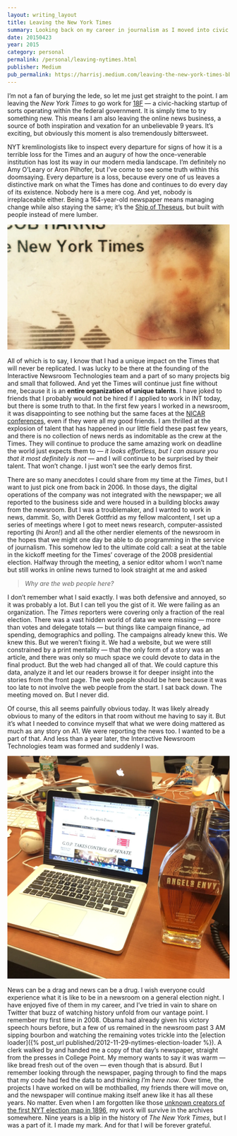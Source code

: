 ```yaml
---
layout: writing_layout
title: Leaving the New York Times
summary: Looking back on my career in journalism as I moved into civic technology
date: 20150423
year: 2015
category: personal
permalink: /personal/leaving-nytimes.html
publisher: Medium
pub_permalink: https://harrisj.medium.com/leaving-the-new-york-times-bb3e73adc61f
---
```

I’m not a fan of burying the lede, so let me just get straight to the point. I am leaving the _New York Times_ to go work for [18F](http://18f.gsa.gov/) — a civic-hacking startup of sorts operating within the federal government. It is simply time to try something new. This means I am also leaving the online news business, a source of both inspiration and vexation for an unbelievable 9 years. It’s exciting, but obviously this moment is also tremendously bittersweet.

NYT kremlinologists like to inspect every departure for signs of how it is a terrible loss for the Times and an augury of how the once-venerable institution has lost its way in our modern media landscape. I’m definitely no Amy O’Leary or Aron Pilhofer, but I’ve come to see some truth within this doomsaying. Every departure is a loss, because every one of us leaves a distinctive mark on what the Times has done and continues to do every day of its existence. Nobody here is a mere cog. And yet, nobody is irreplaceable either. Being a 164-year-old newspaper means managing change while also staying the same; it’s the [Ship of Theseus](https://en.wikipedia.org/wiki/Ship_of_Theseus), but built with people instead of mere lumber.

![Over the years, the ink for my company ID has bled onto the plastic of my wallet’s display window, creating a ghost of me. ><](/static/images/writing/leaving-nytimes/smeared-badge.png)

All of which is to say, I know that I had a unique impact on the Times that will never be replicated. I was lucky to be there at the founding of the Interactive Newsroom Technologies team and a part of so many projects big and small that followed. And yet the Times will continue just fine without me, because it is an **entire organization of unique talents**. I have joked to friends that I probably would not be hired if I applied to work in INT today, but there is some truth to that. In the first few years I worked in a newsroom, it was disappointing to see nothing but the same faces at the [NICAR conferences](http://www.ire.org/nicar/), even if they were all my good friends. I am thrilled at the explosion of talent that has happened in our little field these past few years, and there is no collection of news nerds as indomitable as the crew at the Times. They will continue to produce the same amazing work on deadline the world just expects them to — _it looks effortless, but I can assure you that it most definitely is not_ — and I will continue to be surprised by their talent. That won’t change. I just won’t see the early demos first.

There are so many anecdotes I could share from my time at the _Times_, but I want to just pick one from back in 2006. In those days, the digital operations of the company was not integrated with the newspaper; we all reported to the business side and were housed in a building blocks away from the newsroom. But I was a troublemaker, and I wanted to work in news, dammit. So, with Derek Gottfrid as my fellow malcontent, I set up a series of meetings where I got to meet news research, computer-assisted reporting (hi Aron!) and all the other nerdier elements of the newsroom in the hopes that we might one day be able to do programming in the service of journalism. This somehow led to the ultimate cold call: a seat at the table in the kickoff meeting for the Times’ coverage of the 2008 presidential election. Halfway through the meeting, a senior editor whom I won’t name but still works in online news turned to look straight at me and asked

> _Why are the web people here?_

I don’t remember what I said exactly. I was both defensive and annoyed, so it was probably a lot. But I can tell you the gist of it. We were failing as an organization. The _Times_ reporters were covering only a fraction of the real election. There was a vast hidden world of data we were missing — more than votes and delegate totals — but things like campaign finance, ad spending, demographics and polling. The campaigns already knew this. We knew this. But we weren’t fixing it. We had a website, but we were still constrained by a print mentality — that the only form of a story was an article, and there was only so much space we could devote to data in the final product. But the web had changed all of that. We could capture this data, analyze it and let our readers browse it for deeper insight into the stories from the front page. The web people should be here because it was too late to not involve the web people from the start. I sat back down. The meeting moved on. But I never did.

Of course, this all seems painfully obvious today. It was likely already obvious to many of the editors in that room without me having to say it. But it’s what I needed to convince myself that what we were doing mattered as much as any story on A1. We were reporting the news too. I wanted to be a part of that. And less than a year later, the Interactive Newsroom Technologies team was formed and suddenly I was.

![A picture of a laptop and bourbon from the NYT election data desk ><](static/images/writing/leaving-nytimes/election-night-2014.png)

News can be a drag and news can be a drug. I wish everyone could experience what it is like to be in a newsroom on a general election night. I have enjoyed five of them in my career, and I’ve tried in vain to share on Twitter that buzz of watching history unfold from our vantage point. I remember my first time in 2008. Obama had already given his victory speech hours before, but a few of us remained in the newsroom past 3 AM sipping bourbon and watching the remaining votes trickle into the [election loader]({% post_url published/2012-11-29-nytimes-election-loader %}). A clerk walked by and handed me a copy of that day’s newspaper, straight from the presses in College Point. My memory wants to say it was warm — like bread fresh out of the oven — even though that is absurd. But I remember looking through the newspaper, paging through to find the maps that my code had fed the data to and thinking _I’m here now_. Over time, the projects I have worked on will be mothballed, my friends there will move on, and the newspaper will continue making itself anew like it has all these years. No matter. Even when I am forgotten like those [unknown creators of the first NYT election map in 1896](http://www.ericson.net/content/2010/11/first-nyt-election-map/), my work will survive in the archives somewhere. Nine years is a blip in the history of _The New York Times_, but I was a part of it. I made my mark. And for that I will be forever grateful.